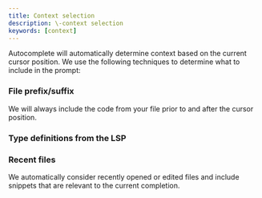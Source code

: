 ```yaml
---
title: Context selection
description: \-context selection
keywords: [context]
---
```


Autocomplete will automatically determine context based on the current cursor position. We use the following techniques to determine what to include in the prompt:

### File prefix/suffix

We will always include the code from your file prior to and after the cursor position.

### Type definitions from the LSP

### Recent files

We automatically consider recently opened or edited files and include snippets that are relevant to the current completion.
